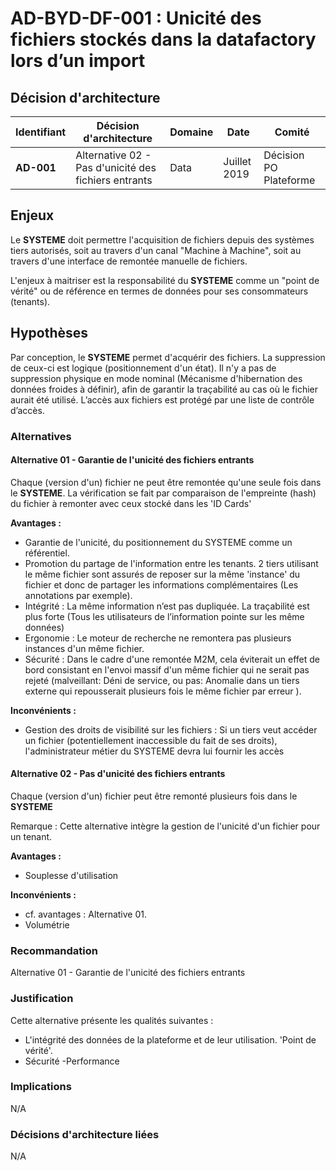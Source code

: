 # AD-BYD-DF-001 : Unicité des fichiers stockés dans la datafactory lors d’un import

## Décision d'architecture

|Identifiant|Décision d'architecture|Domaine|Date|Comité|
|---|---|---|---|---|
|**AD-001**|Alternative 02 - Pas d'unicité des fichiers entrants |Data |Juillet 2019| Décision PO Plateforme|

## Enjeux

Le **SYSTEME** doit permettre l'acquisition de fichiers depuis des systèmes tiers autorisés, soit au travers d'un canal "Machine à Machine", soit au travers d'une interface de remontée manuelle de fichiers.

L'enjeux à maitriser est la responsabilité du **SYSTEME** comme un "point de vérité" ou de référence en termes de données pour ses consommateurs (tenants).

## Hypothèses

Par conception, le **SYSTEME** permet d'acquérir des fichiers. La suppression de ceux-ci est logique (positionnement d'un état).
Il n'y a pas de suppression physique en mode nominal (Mécanisme d'hibernation des données froides à définir), afin de garantir la traçabilité au cas où le fichier aurait été utilisé.
L’accès aux fichiers est protégé par une liste de contrôle d’accès.

### Alternatives

#### Alternative 01 - Garantie de l'unicité des fichiers entrants

Chaque (version d'un) fichier ne peut être remontée qu'une seule fois dans le **SYSTEME**. La vérification se fait par comparaison de l'empreinte (hash) du fichier à remonter avec ceux stocké dans les 'ID Cards'

**Avantages :**

- Garantie de l'unicité, du positionnement du SYSTEME comme un référentiel.
- Promotion du partage de l'information entre les tenants. 2 tiers utilisant le même fichier sont assurés de reposer sur la même 'instance' du fichier et donc de partager les informations complémentaires (Les annotations par exemple).
- Intégrité : La même information n’est pas dupliquée. La traçabilité est plus forte (Tous les utilisateurs de l’information pointe sur les même données)
- Ergonomie : Le moteur de recherche ne remontera pas plusieurs instances d'un même fichier.
- Sécurité : Dans le cadre d'une remontée M2M, cela éviterait un effet de bord  consistant en l'envoi massif d'un même fichier qui ne serait pas rejeté (malveillant: Déni de service, ou pas: Anomalie dans un tiers externe qui repousserait plusieurs fois le même fichier par erreur ).

**Inconvénients :**

- Gestion des droits de visibilité sur les fichiers : Si un tiers veut accéder un fichier (potentiellement inaccessible du fait de ses droits), l'administrateur métier du SYSTEME devra lui fournir les accès

#### Alternative 02 - Pas d'unicité des fichiers entrants

Chaque (version d'un) fichier peut être remonté plusieurs fois dans le **SYSTEME**

Remarque : Cette alternative intègre la gestion de l'unicité d'un fichier pour un tenant.

**Avantages :**

- Souplesse d'utilisation

**Inconvénients :**

- cf. avantages : Alternative 01.
- Volumétrie

### Recommandation

Alternative 01 - Garantie de l'unicité des fichiers entrants

### Justification

Cette alternative présente les qualités suivantes :

- L'intégrité des données de la plateforme et de leur utilisation. 'Point de vérité'.
- Sécurité
-Performance

### Implications

N/A

### Décisions d'architecture liées

N/A
